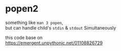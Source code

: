 # popen2
something like `man 3 popen`,  
but can handle child's `stdin` &amp; `stdout` Simultaneously

this code base on  
  https://emergent.unpythonic.net/01108826729  
